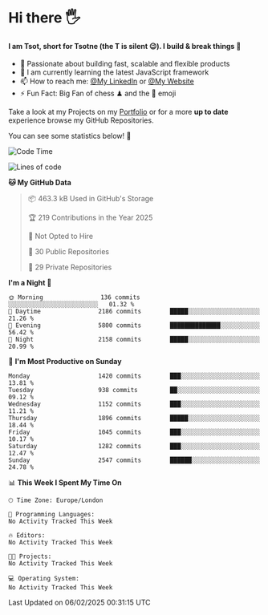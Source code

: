 # Hi there :raised_hand_with_fingers_splayed:
#### I am Tsot, short for Tsotne (the T is silent :wink:). I build & break things :space_invader:
- :telescope: Passionate about building fast, scalable and flexible products
- :seedling: I am currently learning the latest JavaScript framework 
- :mailbox: How to reach me: [@My LinkedIn](https://www.linkedin.com/in/tsotne-gvadzabia/) or [@My Website](https://tsotne.co.uk/contact)
- :zap: Fun Fact: Big Fan of chess ♟ and the 👾 emoji

Take a look at my Projects on my [Portfolio](https://tsotne.co.uk/) or for a more **up to date** experience browse my GitHub Repositories.

You can see some statistics below! :space_invader:
<!--START_SECTION:waka-->
![Code Time](http://img.shields.io/badge/Code%20Time-761%20hrs%202%20mins-blue)

![Lines of code](https://img.shields.io/badge/From%20Hello%20World%20I%27ve%20Written-7.1%20million%20lines%20of%20code-blue)

**🐱 My GitHub Data** 

> 📦 463.3 kB Used in GitHub's Storage 
 > 
> 🏆 219 Contributions in the Year 2025
 > 
> 🚫 Not Opted to Hire
 > 
> 📜 30 Public Repositories 
 > 
> 🔑 29 Private Repositories 
 > 
**I'm a Night 🦉** 

```text
🌞 Morning                136 commits         ░░░░░░░░░░░░░░░░░░░░░░░░░   01.32 % 
🌆 Daytime                2186 commits        █████░░░░░░░░░░░░░░░░░░░░   21.26 % 
🌃 Evening                5800 commits        ██████████████░░░░░░░░░░░   56.42 % 
🌙 Night                  2158 commits        █████░░░░░░░░░░░░░░░░░░░░   20.99 % 
```
📅 **I'm Most Productive on Sunday** 

```text
Monday                   1420 commits        ███░░░░░░░░░░░░░░░░░░░░░░   13.81 % 
Tuesday                  938 commits         ██░░░░░░░░░░░░░░░░░░░░░░░   09.12 % 
Wednesday                1152 commits        ███░░░░░░░░░░░░░░░░░░░░░░   11.21 % 
Thursday                 1896 commits        █████░░░░░░░░░░░░░░░░░░░░   18.44 % 
Friday                   1045 commits        ███░░░░░░░░░░░░░░░░░░░░░░   10.17 % 
Saturday                 1282 commits        ███░░░░░░░░░░░░░░░░░░░░░░   12.47 % 
Sunday                   2547 commits        ██████░░░░░░░░░░░░░░░░░░░   24.78 % 
```


📊 **This Week I Spent My Time On** 

```text
🕑︎ Time Zone: Europe/London

💬 Programming Languages: 
No Activity Tracked This Week

🔥 Editors: 
No Activity Tracked This Week

🐱‍💻 Projects: 
No Activity Tracked This Week

💻 Operating System: 
No Activity Tracked This Week
```


 Last Updated on 06/02/2025 00:31:15 UTC
<!--END_SECTION:waka-->
